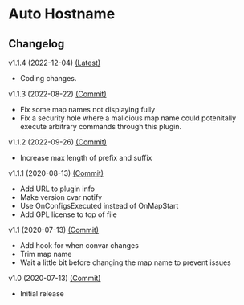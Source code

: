 # Auto Hostname

## Changelog

v1.1.4 (2022-12-04) [(Latest)]()

- Coding changes.

v1.1.3 (2022-08-22) [(Commit)](https://github.com/llamasking/sourcemod-plugins/commit/462be598b77e9e6e5b30dc0285f696c1fd62647b)

- Fix some map names not displaying fully
- Fix a security hole where a malicious map name could potenitally execute arbitrary commands through this plugin.

v1.1.2 (2022-09-26) [(Commit)](https://github.com/llamasking/sourcemod-plugins/commit/cb53c73a6fa80259eaf5a69dd9972a075729f819)

- Increase max length of prefix and suffix

v1.1.1 (2020-08-13) [(Commit)](https://github.com/llamasking/sourcemod-plugins/commit/2727e5c5b415805e849269033ce06925e5555326)

- Add URL to plugin info
- Make version cvar notify
- Use OnConfigsExecuted instead of OnMapStart
- Add GPL license to top of file

v1.1 (2020-07-13) [(Commit)](https://github.com/llamasking/sourcemod-plugins/commit/de7fbc031e6968e4ec56fb76d76b74ad4e7a2a24)

- Add hook for when convar changes
- Trim map name
- Wait a little bit before changing the map name to prevent issues

v1.0 (2020-07-13) [(Commit)](https://github.com/llamasking/sourcemod-plugins/commit/c79144495b6d4c5bc0d71ee27a842d8f81346e7c)

- Initial release
